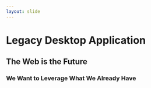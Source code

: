 ```yaml
---
layout: slide
---
```


# Legacy Desktop Application

## The Web is the Future

### We Want to Leverage What We Already Have
